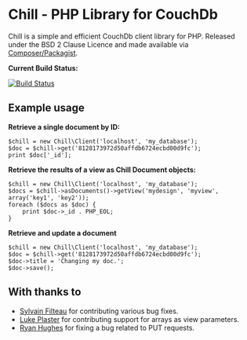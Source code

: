 Chill - PHP Library for CouchDb
===============================

Chill is a simple and efficient CouchDb client library for PHP. Released under the BSD 2 Clause Licence and made available via [Composer/Packagist](https://packagist.org/packages/chill/chill).

**Current Build Status:**

[![Build Status](http://phpci.block8.net/build-status/image/4?branch=master)](http://phpci.block8.net/build-status/view/4?branch=master)

Example usage
-------------

**Retrieve a single document by ID:**

    $chill = new Chill\Client('localhost', 'my_database');
    $doc = $chill->get('8128173972d50affdb6724ecbd00d9fc');
    print $doc['_id'];


**Retrieve the results of a view as Chill Document objects:**

    $chill = new Chill\Client('localhost', 'my_database');
    $docs = $chill->asDocuments()->getView('mydesign', 'myview', array('key1', 'key2'));
    foreach ($docs as $doc) {
        print $doc->_id . PHP_EOL;
    } 

**Retrieve and update a document**

    $chill = new Chill\Client('localhost', 'my_database');
    $doc = $chill->get('8128173972d50affdb6724ecbd00d9fc');
    $doc->title = 'Changing my doc.';
    $doc->save();

With thanks to
-------------- 
* [Sylvain Filteau](https://github.com/sylvainfilteau) for contributing various bug fixes.
* [Luke Plaster](https://github.com/notatestuser) for contributing support for arrays as view parameters.
* [Ryan Hughes](https://github.com/ryanhughes) for fixing a bug related to PUT requests.
